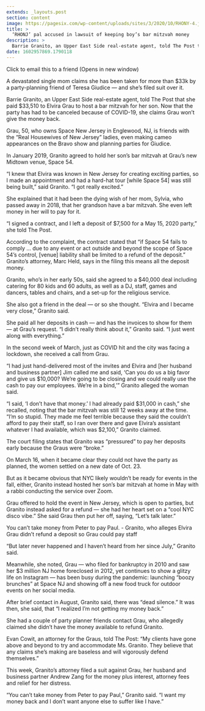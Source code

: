 ```yaml
--- 
extends: _layouts.post 
section: content 
image: https://pagesix.com/wp-content/uploads/sites/3/2020/10/RHONY-4.jpg?quality=90&strip=all&w=1200 
title: > 
  ‘RHONJ’ pal accused in lawsuit of keeping boy’s bar mitzvah money 
description: > 
  Barrie Granito, an Upper East Side real-estate agent, told The Post that she paid $33,510 to Elvira Grau to host a bar mitzvah for her son.Now that the party has had to be canceled because of COVID-19, she claims Grau won’t give the money back.In January 2019, Granito agreed to hold her son’s bar mitzvah at Grau’s new Midtown venue, Space 54.“I got really excited.”She explained that it had been the dying wish of her mom, Sylvia, who passed away in 2018, that her grandson have a bar mitzvah.“I said, ‘I don’t have that money.’ I had already paid $31,000 in cash,” she recalled, noting that the bar mitzvah was still 12 weeks away at the time. 
date: 1602957869.1790118 
--- 
```

Click to email this to a friend (Opens in new window)

A devastated single mom claims she has been taken for more than $33k by a party-planning friend of Teresa Giudice — and she’s filed suit over it.

Barrie Granito, an Upper East Side real-estate agent, told The Post that she paid $33,510 to Elvira Grau to host a bar mitzvah for her son. Now that the party has had to be canceled because of COVID-19, she claims Grau won’t give the money back.

Grau, 50, who owns Space New Jersey in Englewood, NJ, is friends with the “Real Housewives of New Jersey” ladies, even making cameo appearances on the Bravo show and planning parties for Giudice.

In January 2019, Granito agreed to hold her son’s bar mitzvah at Grau’s new Midtown venue, Space 54.

“I knew that Elvira was known in New Jersey for creating exciting parties, so I made an appointment and had a hard-hat tour [while Space 54] was still being built,” said Granito. “I got really excited.”

She explained that it had been the dying wish of her mom, Sylvia, who passed away in 2018, that her grandson have a bar mitzvah. She even left money in her will to pay for it.

“I signed a contract, and I left a deposit of $7,500 for a May 15, 2020 party,” she told The Post.

According to the complaint, the contract stated that “if Space 54 fails to comply … due to any event or act outside and beyond the scope of Space 54’s control, [venue] liability shall be limited to a refund of the deposit.” Granito’s attorney, Marc Held, says in the filing this means all the deposit money.

Granito, who’s in her early 50s, said she agreed to a $40,000 deal including catering for 80 kids and 60 adults, as well as a DJ, staff, games and dancers, tables and chairs, and a set-up for the religious service.

She also got a friend in the deal — or so she thought. “Elvira and I became very close,” Granito said.

She paid all her deposits in cash — and has the invoices to show for them — at Grau’s request. “I didn’t really think about it,” Granito said. “I just went along with everything.”

In the second week of March, just as COVID hit and the city was facing a lockdown, she received a call from Grau.

“I had just hand-delivered most of the invites and Elvira and [her husband and business partner] Jim called me and said, ‘Can you do us a big favor and give us $10,000? We’re going to be closing and we could really use the cash to pay our employees. We’re in a bind,’” Granito alleged the woman said.

“I said, ‘I don’t have that money.’ I had already paid $31,000 in cash,” she recalled, noting that the bar mitzvah was still 12 weeks away at the time. “I’m so stupid. They made me feel terrible because they said the couldn’t afford to pay their staff, so I ran over there and gave Elvira’s assistant whatever I had available, which was $2,100,” Granito claimed.

The court filing states that Granito was “pressured” to pay her deposits early because the Graus were “broke.”

On March 16, when it became clear they could not have the party as planned, the women settled on a new date of Oct. 23.

But as it became obvious that NYC likely wouldn’t be ready for events in the fall, either, Granito instead hosted her son’s bar mitzvah at home in May with a rabbi conducting the service over Zoom.

Grau offered to hold the event in New Jersey, which is open to parties, but Granito instead asked for a refund — she had her heart set on a “cool NYC disco vibe.” She said Grau then put her off, saying, “Let’s talk later.”

You can’t take money from Peter to pay Paul. - Granito, who alleges Elvira Grau didn’t refund a deposit so Grau could pay staff

“But later never happened and I haven’t heard from her since July,” Granito said.

Meanwhile, she noted, Grau — who filed for bankruptcy in 2010 and saw her $3 million NJ home foreclosed in 2012, yet continues to show a glitzy life on Instagram — has been busy during the pandemic: launching “boozy brunches” at Space NJ and showing off a new food truck for outdoor events on her social media.

After brief contact in August, Granito said, there was “dead silence.” It was then, she said, that “I realized I’m not getting my money back.”

She had a couple of party planner friends contact Grau, who allegedly claimed she didn’t have the money available to refund Granito.

Evan Cowit, an attorney for the Graus, told The Post: “My clients have gone above and beyond to try and accommodate Ms. Granito. They believe that any claims she’s making are baseless and will vigorously defend themselves.”

This week, Granito’s attorney filed a suit against Grau, her husband and business partner Andrew Zang for the money plus interest, attorney fees and relief for her distress.

“You can’t take money from Peter to pay Paul,” Granito said. “I want my money back and I don’t want anyone else to suffer like I have.”